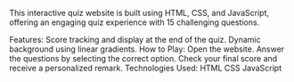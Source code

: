 This interactive quiz website is built using HTML, CSS, and JavaScript, offering an engaging quiz experience with 15 challenging questions.

Features:
	Score tracking and display at the end of the quiz.
	Dynamic background using linear gradients.
How to Play:
	Open the website.
	Answer the questions by selecting the correct option.
	Check your final score and receive a personalized remark.
Technologies Used:
	HTML
	CSS
	JavaScript
